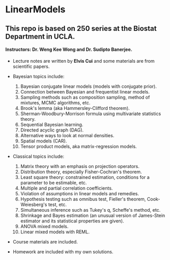 # LinearModels

## This repo is based on 250 series at the Biostat Department in UCLA. 
#### Instructors: Dr. Weng Kee Wong and Dr. Sudipto Banerjee.

- Lecture notes are written by **Elvis Cui** and some materials are from scientific papers.

- Bayesian topics include:
  1. Bayesian conjugate linear models (models with conjugate prior).
  2. Connection between Bayesian and frequentist linear models.
  3. Sampling methods such as composition sampling, method of mixtures, MCMC algorithms, etc.
  4. Brook's lemma (aka Hammersley-Clifford theorem).
  5. Sherman-Woodbury-Morrison formula using multivariate statistics theory.
  6. Sequential Bayesian learning.
  7. Directed acyclic graph (DAG).
  8. Alternative ways to look at normal densities.
  9. Spatial models (CAR).
  10. Tensor product models, aka matrix-regression models.

- Classical topics include: 
  1. Matrix theory with an emphasis on projection operators.
  2. Distribution theory, especially Fisher-Cochran's theorem.
  3. Least square theory: constrained estimation, conditions for a parameter to be estimable, etc.
  4. Multiple and partial correlation coefficients.
  5. Violation of assumptions in linear models and remedies.
  6. Hypothesis testing such as omnibus test, Fieller's theorem, Cook-Weiesberg's test, etc.
  7. Simultaneous inference such as Tukey's q, Scheffe's method, etc.
  8. Shrinkage and Bayes estimation (an unusual version of James-Stein estimator and its statistical properties are given).
  9. ANOVA mixed models.
  10. Linear mixed models with REML.
  
- Course materials are included.

- Homework are included with my own solutions.
